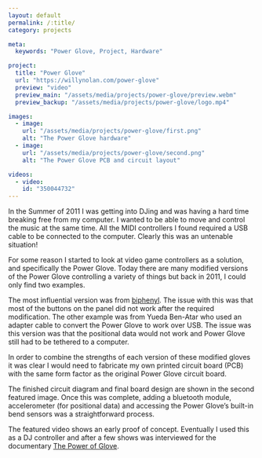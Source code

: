 ```yaml
---
layout: default
permalink: /:title/
category: projects

meta:
  keywords: "Power Glove, Project, Hardware"

project:
  title: "Power Glove"
  url: "https://willynolan.com/power-glove"
  preview: "video"
  preview_main: "/assets/media/projects/power-glove/preview.webm"
  preview_backup: "/assets/media/projects/power-glove/logo.mp4"

images:
  - image:
    url: "/assets/media/projects/power-glove/first.png"
    alt: "The Power Glove hardware"
  - image:
    url: "/assets/media/projects/power-glove/second.png"
    alt: "The Power Glove PCB and circuit layout"

videos:
  - video:
    id: "350044732"
---
```

<p>
In the Summer of 2011 I was getting into DJing and was having a hard time breaking free from my computer.  I wanted to 
be able to move and control the music at the same time. All the MIDI controllers I found required a USB cable to be 
connected to the computer.  Clearly this was an untenable situation!
</p>

<p>
For some reason I started to look at video game controllers as a solution, and specifically the Power Glove. 
Today there are many modified versions of the Power Glove controlling a variety of things but back in 2011, I could only find two examples. 
</p>

<p>
The most influential version was from <a href="http://biphenyl.org/blog/2009/04/03/the-power-glove-20th-anniversary-edition">biphenyl</a>. The issue with 
this was that most of the buttons on the panel did not work after the required modification. The other example was from 
Yueda Ben-Atar who used an adapter cable to convert the Power Glove to work over USB. The issue was this version was that the 
positional data would not work and Power Glove still had to be tethered to a computer.
</p>

<p>
In order to combine the strengths of each version of these modified gloves it was clear I would need to fabricate my own printed circuit 
board (PCB) with the same form factor as the original Power Glove circuit board. 
</p>

<p>
The finished circuit diagram and final board design 
are shown in the second featured image. Once this was complete, adding a bluetooth module, accelerometer (for positional data) 
and accessing the Power Glove’s built-in bend sensors was a straightforward process.
</p>

<p>
The featured video shows an early proof of concept.  Eventually I used this as a DJ controller and after 
a few shows was interviewed for the documentary <a href="https://thepowerofglove.com/">The Power of Glove</a>.
</p>
